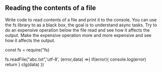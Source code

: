 ## Reading the contents of a file

Write code to read contents of a file and print it to the console. 
You can use the fs library to as a black box, the goal is to understand async tasks. 
Try to do an expensive operation below the file read and see how it affects the output. 
Make the expensive operation more and more expensive and see how it affects the output. 

const fs = require("fs)

fs.readFile("abc.txt",'utf-8', (error,data) =>{
    if(error){
        console.log(error)
        return
    }
    clg(data)
})